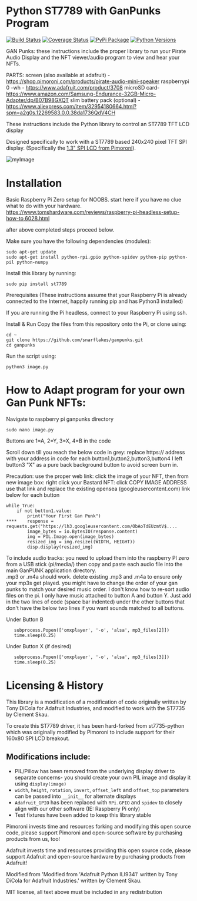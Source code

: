 # Python ST7789 with GanPunks Program

[![Build Status](https://travis-ci.com/pimoroni/st7789-python.svg?branch=master)](https://travis-ci.com/pimoroni/st7789-python)
[![Coverage Status](https://coveralls.io/repos/github/pimoroni/st7789-python/badge.svg?branch=master)](https://coveralls.io/github/pimoroni/st7789-python?branch=master)
[![PyPi Package](https://img.shields.io/pypi/v/st7789.svg)](https://pypi.python.org/pypi/st7789)
[![Python Versions](https://img.shields.io/pypi/pyversions/st7789.svg)](https://pypi.python.org/pypi/st7789)


GAN Punks: these instructions include the proper library to run your Pirate Audio Display and the NFT viewer/audio program to view and hear your NFTs.


PARTS: screen (also available at adafruit) - https://shop.pimoroni.com/products/pirate-audio-mini-speaker
raspberrypi 0 -wh - https://www.adafruit.com/product/3708
microSD card- https://www.amazon.com/Samsung-Endurance-32GB-Micro-Adapter/dp/B07B98GXQT
slim battery pack (optional) - https://www.aliexpress.com/item/32954180664.html?spm=a2g0s.12269583.0.0.38da1736QdV4CH


These instructions include the Python library to control an ST7789 TFT LCD display

Designed specifically to work with a ST7789 based 240x240 pixel TFT SPI display. (Specifically the [1.3" SPI LCD from Pimoroni](https://shop.pimoroni.com/products/1-3-spi-colour-lcd-240x240-breakout)).

![myImage](https://pbs.twimg.com/media/Exwskm7UYAUF7Cz?format=jpg&name=4096x4096)


# Installation

Basic Raspberry Pi Zero setup for NOOBS.  start here if you have no clue what to do with your hardware.
https://www.tomshardware.com/reviews/raspberry-pi-headless-setup-how-to,6028.html

after above completed steps proceed below. 

Make sure you have the following dependencies (modules):

````
sudo apt-get update
sudo apt-get install python-rpi.gpio python-spidev python-pip python-pil python-numpy
````

Install this library by running:

````
sudo pip install st7789
````

Prerequisites
(These instructions assume that your Raspberry Pi is already connected to the Internet, happily running pip and has Python3 installed)

If you are running the Pi headless, connect to your Raspberry Pi using ssh.


Install & Run
Copy the files from this repository onto the Pi, or clone using:

```````````
cd ~
git clone https://github.com/snarflakes/ganpunks.git
cd ganpunks
```````````

Run the script using:

`````````````
python3 image.py
`````````````





# How to Adapt program for your own Gan Punk NFTs:

Navigate to raspberry pi ganpunks directory

```````````
sudo nano image.py
```````````

Buttons are 1=A, 2=Y, 3=X, 4=B in the code

Scroll down till you reach the below code in grey:
replace https:// address with your address in code for each button1,button2,button3,button4
I left button3 "X" as a pure back background button to avoid screen burn in.

Precaution: use the proper web link:
click the image of your NFT, then from new image box: 
right click your Bastard NFT: 
click COPY IMAGE ADDRESS 
use that link and replace the existing opensea (googleusercontent.com) link below for each button

``````````
while True:
    if not button1.value:
        print("Your First Gan Punk")
****    response = requests.get("https://lh3.googleusercontent.com/ObAoTdEUzmtV$....
        image_bytes = io.BytesIO(response.content)
        img = PIL.Image.open(image_bytes)
        resized_img = img.resize((WIDTH, HEIGHT))
        disp.display(resized_img)

``````````


To include audio tracks: you need to upload them into the raspberry PI zero from a USB stick (pi/media/) then copy and paste each audio file into the main GanPUNK application directory.  
.mp3 or .m4a should work.
delete existing .mp3 and .m4a to ensure only your mp3s get played.  you might have to change the order of your gan punks to match your desired music order.  I don't know how to re-sort audio files on the pi.  I only have music attached to button A and button Y.  Just add in the two lines of code (space bar indented) under the other buttons that don't have the below two lines if you want sounds matched to all buttons.

Under Button B
``````
   subprocess.Popen(['omxplayer', '-o', 'alsa', mp3_files[2]])
   time.sleep(0.25)
``````
Under Button X (if desired)
``````
   subprocess.Popen(['omxplayer', '-o', 'alsa', mp3_files[3]])
   time.sleep(0.25)
``````






# Licensing & History

This library is a modification of a modification of code originally written by Tony DiCola for Adafruit Industries, and modified to work with the ST7735 by Clement Skau.

To create this ST7789 driver, it has been hard-forked from st7735-python which was originally modified by Pimoroni to include support for their 160x80 SPI LCD breakout.

## Modifications include:

* PIL/Pillow has been removed from the underlying display driver to separate concerns- you should create your own PIL image and display it using `display(image)`
* `width`, `height`, `rotation`, `invert`, `offset_left` and `offset_top` parameters can be passed into `__init__` for alternate displays
* `Adafruit_GPIO` has been replaced with `RPi.GPIO` and `spidev` to closely align with our other software (IE: Raspberry Pi only)
* Test fixtures have been added to keep this library stable

Pimoroni invests time and resources forking and modifying this open source code, please support Pimoroni and open-source software by purchasing products from us, too!

Adafruit invests time and resources providing this open source code, please support Adafruit and open-source hardware by purchasing products from Adafruit!

Modified from 'Modified from 'Adafruit Python ILI9341' written by Tony DiCola for Adafruit Industries.' written by Clement Skau.

MIT license, all text above must be included in any redistribution
